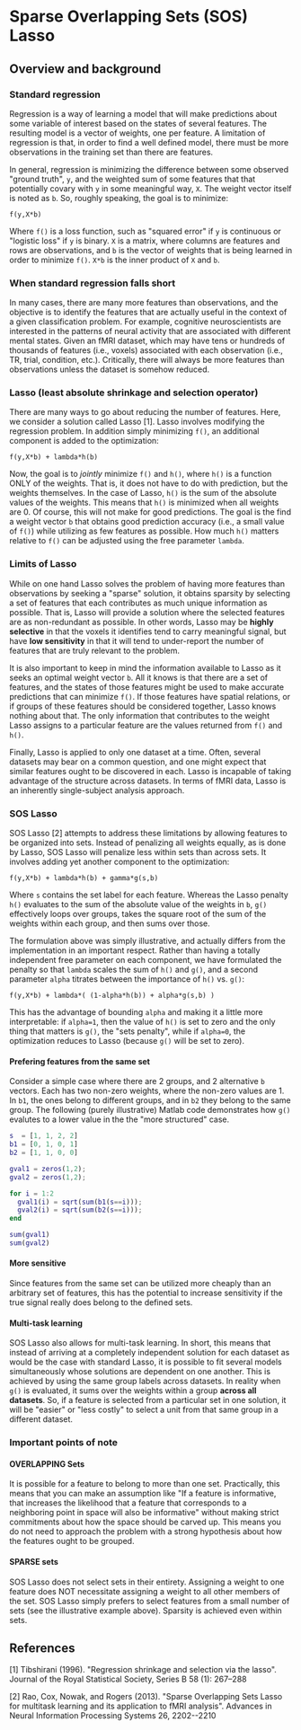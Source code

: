 # Sparse Overlapping Sets (SOS) Lasso

## Overview and background

### Standard regression
Regression is a way of learning a model that will make predictions
about some variable of interest based on the states of several
features. The resulting model is a vector of weights, one per feature.
A limitation of regression is that, in order to find a well
defined model, there must be more observations in the training set
than there are features.

In general, regression is minimizing the difference between some
observed "ground truth", `y`, and the weighted sum of some features
that that potentially covary with `y` in some meaningful way, `X`.
The weight vector itself is noted as `b`. So, roughly speaking, the
goal is to minimize:

    f(y,X*b)

Where `f()` is a loss function, such as "squared error" if `y` is
continuous or "logistic loss" if `y` is binary. `X` is a matrix,
where columns are features and rows are observations, and `b` is the
vector of weights that is being learned in order to minimize `f()`.
`X*b` is the inner product of `X` and `b`.

### When standard regression falls short
In many cases, there are many more features than observations, and
the objective is to identify the features that are actually useful in
the context of a given classification problem. For example, cognitive
neuroscientists are interested in the patterns of neural activity
that are associated with different mental states. Given an fMRI
dataset, which may have tens or hundreds of thousands of features
(i.e., voxels) associated with each observation (i.e., TR, trial,
condition, etc.). Critically, there will always be more features than
observations unless the dataset is somehow reduced.

### Lasso (least absolute shrinkage and selection operator)
There are many ways to go about reducing the number of features.
Here, we consider a solution called Lasso [1]. Lasso involves
modifying the regression problem. In addition simply minimizing `f()`,
an additional component is added to the optimization:

    f(y,X*b) + lambda*h(b)

Now, the goal is to *jointly* minimize `f()` and `h()`, where `h()`
is a function ONLY of the weights. That is, it does not have to do
with prediction, but the weights themselves. In the case of Lasso,
`h()` is the sum of the absolute values of the weights. This means
that `h()` is minimized when all weights are 0. Of course, this will
not make for good predictions. The goal is the find a weight vector
`b` that obtains good prediction accuracy (i.e., a small value of
`f()`) while utilizing as few features as possible. How much `h()`
matters relative to `f()` can be adjusted using the free parameter
`lambda`.

### Limits of Lasso
While on one hand Lasso solves the problem of having more features
than observations by seeking a "sparse" solution, it obtains sparsity
by selecting a set of features that each contributes as much unique
information as possible. That is, Lasso will provide a solution where
the selected features are as non-redundant as possible. In other
words, Lasso may be **highly selective** in that the voxels it
identifies tend to carry meaningful signal, but have **low
sensitivity** in that it will tend to under-report the number of features
that are truly relevant to the problem.

It is also important to keep in mind the information available to
Lasso as it seeks an optimal weight vector `b`. All it knows is that
there are a set of features, and the states of those features might
be used to make accurate predictions that can minimize `f()`. If
those features have spatial relations, or if groups of these features
should be considered together, Lasso knows nothing about that. The
only information that contributes to the weight Lasso assigns to
a particular feature are the values returned from `f()` and `h()`.

Finally, Lasso is applied to only one dataset at a time. Often,
several datasets may bear on a common question, and one might expect
that similar features ought to be discovered in each. Lasso is
incapable of taking advantage of the structure across datasets. In
terms of fMRI data, Lasso is an inherently single-subject analysis
approach.

### SOS Lasso
SOS Lasso [2] attempts to address these limitations by allowing features
to be organized into sets. Instead of penalizing all weights equally,
as is done by Lasso, SOS Lasso will penalize less within sets than
across sets. It involves adding yet another component to the
optimization:

    f(y,X*b) + lambda*h(b) + gamma*g(s,b)

Where `s` contains the set label for each feature. Whereas the Lasso
penalty `h()` evaluates to the sum of the absolute value of the
weights in `b`, `g()` effectively loops over groups, takes the square
root of the sum of the weights within each group, and then sums over
those.

The formulation above was simply illustrative, and actually differs from
the implementation in an important respect. Rather than having a totally
independent free parameter on each component, we have formulated the
penalty so that `lambda` scales the sum of `h()` and `g()`, and a second
parameter `alpha` titrates between the importance of `h()` vs. `g()`:

    f(y,X*b) + lambda*( (1-alpha*h(b)) + alpha*g(s,b) )

This has the advantage of bounding `alpha` and making it a little more
interpretable: if `alpha=1`, then the value of `h()` is set to zero and
the only thing that matters is `g()`, the "sets penalty", while if
`alpha=0`, the optimization reduces to Lasso (because `g()` will be set
to zero).

#### Prefering features from the same set
Consider a simple case where there are 2 groups, and 2 alternative
`b` vectors. Each has two non-zero weights, where the non-zero values
are 1. In `b1`, the ones belong to different groups, and in `b2` they
belong to the same group. The following (purely illustrative) Matlab
code demonstrates how `g()` evalutes to a lower value in the  the
"more structured" case.

```matlab
s  = [1, 1, 2, 2]
b1 = [0, 1, 0, 1]
b2 = [1, 1, 0, 0]

gval1 = zeros(1,2);
gval2 = zeros(1,2);

for i = 1:2
  gval1(i) = sqrt(sum(b1(s==i)));
  gval2(i) = sqrt(sum(b2(s==i)));
end

sum(gval1)
sum(gval2)
```

#### More sensitive
Since features from the same set can be utilized more cheaply than
an arbitrary set of features, this has the potential to increase
sensitivity if the true signal really does belong to the defined
sets.

#### Multi-task learning
SOS Lasso also allows for multi-task learning. In short, this means
that instead of arriving at a completely independent solution for
each dataset as would be the case with standard Lasso, it is possible
to fit several models simultaneously whose solutions are dependent on
one another. This is achieved by using the same group labels across
datasets. In reality when `g()` is evaluated, it sums over the
weights within a group **across all datasets**. So, if a feature is
selected from a particular set in one solution, it will be "easier"
or "less costly" to select a unit from that same group in a different
dataset.

### Important points of note

#### OVERLAPPING Sets
It is possible for a feature to belong to more than one set.
Practically, this means that you can make an assumption like "If a
feature is informative, that increases the likelihood that a feature
that corresponds to a neighboring point in space will also be
informative" without making strict commitments about how the space
should be carved up. This means you do not need to approach the
problem with a strong hypothesis about how the features ought to be
grouped.

#### SPARSE sets
SOS Lasso does not select sets in their entirety. Assigning a weight
to one feature does NOT necessitate assigning a weight to all other
members of the set. SOS Lasso simply prefers to select features from
a small number of sets (see the illustrative example above). Sparsity
is achieved even within sets.

## References
[1] Tibshirani (1996). "Regression shrinkage and selection via
the lasso". Journal of the Royal Statistical Society, Series B 58
(1): 267–288

[2] Rao, Cox, Nowak, and Rogers (2013). "Sparse Overlapping Sets Lasso
for multitask learning and its application to fMRI analysis".
Advances in Neural Information Processing Systems 26, 2202--2210
